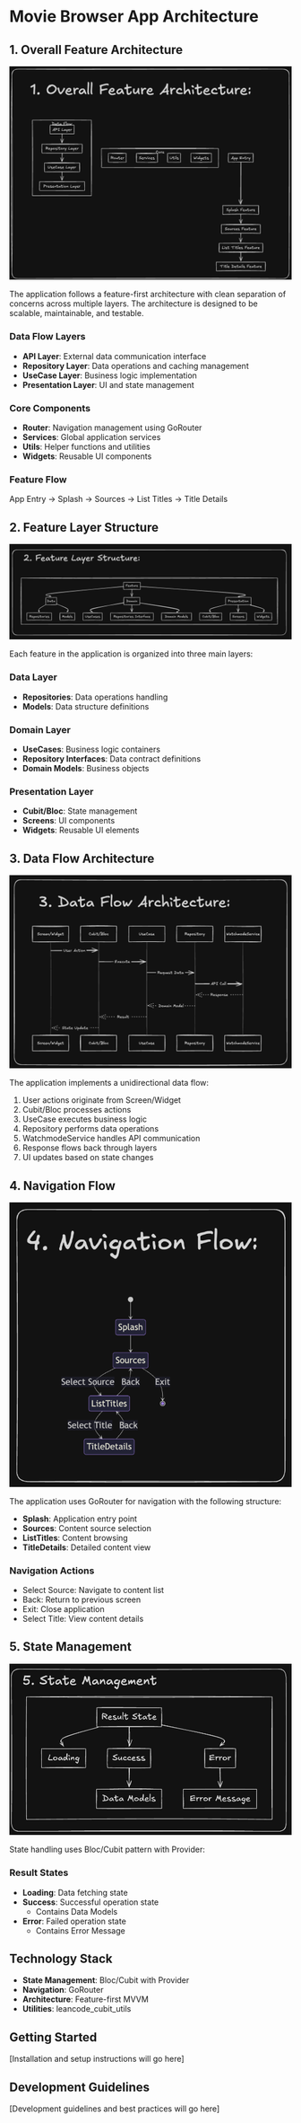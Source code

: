 # Movie Browser App Architecture

## 1. Overall Feature Architecture

![Overall Feature Architecture](docs/1_overall_feature_architecture.png)

The application follows a feature-first architecture with clean separation of concerns across multiple layers. The architecture is designed to be scalable, maintainable, and testable.

### Data Flow Layers
- **API Layer**: External data communication interface
- **Repository Layer**: Data operations and caching management
- **UseCase Layer**: Business logic implementation
- **Presentation Layer**: UI and state management

### Core Components
- **Router**: Navigation management using GoRouter
- **Services**: Global application services
- **Utils**: Helper functions and utilities
- **Widgets**: Reusable UI components

### Feature Flow
App Entry → Splash → Sources → List Titles → Title Details

## 2. Feature Layer Structure

![Feature Layer Structure](docs/2_feature_layer_structure.png)

Each feature in the application is organized into three main layers:

### Data Layer
- **Repositories**: Data operations handling
- **Models**: Data structure definitions

### Domain Layer
- **UseCases**: Business logic containers
- **Repository Interfaces**: Data contract definitions
- **Domain Models**: Business objects

### Presentation Layer
- **Cubit/Bloc**: State management
- **Screens**: UI components
- **Widgets**: Reusable UI elements

## 3. Data Flow Architecture

![Data Flow Architecture](docs/3_data_flow_architecture.png)

The application implements a unidirectional data flow:

1. User actions originate from Screen/Widget
2. Cubit/Bloc processes actions
3. UseCase executes business logic
4. Repository performs data operations
5. WatchmodeService handles API communication
6. Response flows back through layers
7. UI updates based on state changes

## 4. Navigation Flow

![Navigation Flow](docs/4_navigation_flow.png)

The application uses GoRouter for navigation with the following structure:

- **Splash**: Application entry point
- **Sources**: Content source selection
- **ListTitles**: Content browsing
- **TitleDetails**: Detailed content view

### Navigation Actions
- Select Source: Navigate to content list
- Back: Return to previous screen
- Exit: Close application
- Select Title: View content details

## 5. State Management

![State Management](docs/5_state_management.png)

State handling uses Bloc/Cubit pattern with Provider:

### Result States
- **Loading**: Data fetching state
- **Success**: Successful operation state
  - Contains Data Models
- **Error**: Failed operation state
  - Contains Error Message

## Technology Stack

- **State Management**: Bloc/Cubit with Provider
- **Navigation**: GoRouter
- **Architecture**: Feature-first MVVM
- **Utilities**: leancode_cubit_utils

## Getting Started

[Installation and setup instructions will go here]

## Development Guidelines

[Development guidelines and best practices will go here]
